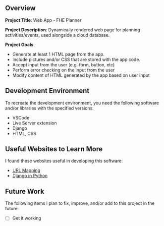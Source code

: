 ## Overview

**Project Title**: Web App - FHE Planner

**Project Description**:
Dynamically rendered web page for planning activities/events, used alongside a cloud database.

**Project Goals**:

- Generate at least 1 HTML page from the app.
- Include pictures and/or CSS that are stored with the app code.
- Accept input from the user (e.g. form, button, etc)
- Perform error checking on the input from the user
- Modify content of HTML generated by the app based on user input

## Development Environment

To recreate the development environment, you need the following software and/or libraries with the specified versions:

- VSCode
- Live Server extension
- Django
- HTML, CSS

## Useful Websites to Learn More

I found these websites useful in developing this software:

- [URL Mapping](https://www.tutorialspoint.com/django/django_url_mapping.htm)
- [Django in Python](https://realpython.com/get-started-with-django-1/#add-the-pages-app)

## Future Work

The following items I plan to fix, improve, and/or add to this project in the future:

- [ ] Get it working
